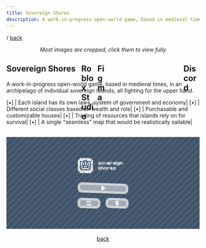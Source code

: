 ```yaml
---
title: Sovereign Shores
description: A work-in-progress open-world game, based in medieval times, in an archipelago of individual sovereign islands, all fighting for the upper hand. 
---
```


/ <a href="javascript:history.back()">back</a>

<div style="text-align: center">
	<i>Most images are cropped, click them to view fully</i>
</div>

<h2 style="display: flex; gap: 10px">Sovereign Shores&nbsp;
	<div onmousedown="if (event.button === 1 || event.button === 0) { window.open('https://create.roblox.com/', '_blank') }" style="height:2rem; width: 2rem; margin-bottom: -5px; background-image: url('/assets/icons/studio.svg'); background-repeat: no-repeat; background-size: 2rem 2rem;" class="tooltip techIcon">
		<span class="tooltipText">Roblox Studio</span>
	</div>
	<div onmousedown="if (event.button === 1 || event.button === 0) { window.open('https://figma.com/', '_blank') }" style="height:2rem; width: 1.3904rem; margin-bottom: -5px; background-image: url('/assets/icons/figma.svg'); background-repeat: no-repeat; background-size: 1.3904rem 2rem;" class="tooltip techIcon">
		<span class="tooltipText">Figma</span>
	</div>
	<div onmousedown="if (event.button === 1 || event.button === 0) { window.open('https://discord.gg/YXCENMQWjw', '_blank') }" style="height:2rem; width: 2.62rem; margin-bottom: -5px; background-image: url('/assets/icons/discord.svg'); background-repeat: no-repeat; background-size: 2.62rem 2rem; margin-left: auto" class="tooltip techIcon">
		<span class="tooltipText">Discord</span>
	</div>
</h2>

A work-in-progress open-world game, based in medieval times, in an archipelago of individual sovereign islands, all fighting for the upper hand. 

[•] | Each island has its own laws, system of government and economy|
[•] | Different social classes based on wealth and role|
[•] | Purchasable and customizable houses|
[•] | Trading of resources that islands rely on for survival|
[•] | A single "seamless" map that would be realistically sailable|

<br/>

<div style="display: flex; gap: 1rem; flex-direction: column; width: 100%">
	<div style="display: flex; gap: 1rem">
		<img src="/assets/images/sovereignshores-menu.png" style="height: 15rem; flex: 1; width: 0; object-fit: cover"/>
	</div>
</div>

<br/>

<div style="text-align: center">
	<a href="javascript:history.back()">back</a>
</div>